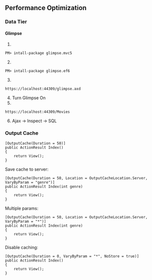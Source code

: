 ﻿## Performance Optimization

### Data Tier
#### Glimpse
1.
```
PM> intall-package glimpse.mvc5
```
2.
```
PM> intall-package glimpse.ef6
```
3.
```
https://localhost:44309/glimpse.axd
```
4. Turn Glimpse On  
5. 
```
https://localhost:44309/Movies
```
6. Ajax -> Inspect -> SQL

### Output Cache
```
[OutputCache(Duration = 50)]
public ActionResult Index()
{
    return View();
}
```
Save cache to server:
```
[OutputCache(Duration = 50, Location = OutputCacheLocation.Server, VaryByParam = "genre")]
public ActionResult Index(int genre)
{
    return View();
}
```
Multiple params:
```
[OutputCache(Duration = 50, Location = OutputCacheLocation.Server, VaryByParam = "*")]
public ActionResult Index(int genre)
{
    return View();
}
```
Disable caching:
```
[OutputCache(Duration = 0, VaryByParam = "*", NoStore = true)]
public ActionResult Index()
{
    return View();
}
```